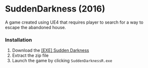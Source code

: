 # SuddenDarkness (2016)
A game created using UE4 that requires player to search for a way to escape the abandoned house.

### Installation
1. Download the [[EXE] Sudden Darkness](https://drive.google.com/open?id=0B01_WRg38ctYSFNuem84TnRZaHc)
2. Extract the zip file
3. Launch the game by clicking `SuddenDarknessR.exe`


